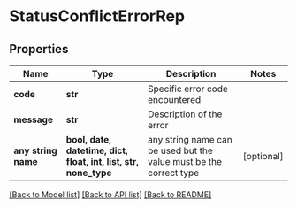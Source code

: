 # StatusConflictErrorRep


## Properties
Name | Type | Description | Notes
------------ | ------------- | ------------- | -------------
**code** | **str** | Specific error code encountered | 
**message** | **str** | Description of the error | 
**any string name** | **bool, date, datetime, dict, float, int, list, str, none_type** | any string name can be used but the value must be the correct type | [optional]

[[Back to Model list]](../README.md#documentation-for-models) [[Back to API list]](../README.md#documentation-for-api-endpoints) [[Back to README]](../README.md)


